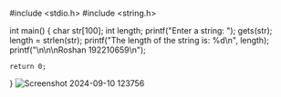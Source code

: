 #include <stdio.h>
#include <string.h>

int main() {
    char str[100];
    int length;
    printf("Enter a string: ");
    gets(str);
    length = strlen(str);
    printf("The length of the string is: %d\n", length);
    printf("\n\n\nRoshan    192210659\n");

    return 0;
}
![Screenshot 2024-09-10 123756](https://github.com/user-attachments/assets/bf70e0e8-b9f8-4a25-a3e0-ec6facad2e05)
